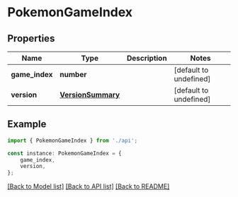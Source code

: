 # PokemonGameIndex


## Properties

Name | Type | Description | Notes
------------ | ------------- | ------------- | -------------
**game_index** | **number** |  | [default to undefined]
**version** | [**VersionSummary**](VersionSummary.md) |  | [default to undefined]

## Example

```typescript
import { PokemonGameIndex } from './api';

const instance: PokemonGameIndex = {
    game_index,
    version,
};
```

[[Back to Model list]](../README.md#documentation-for-models) [[Back to API list]](../README.md#documentation-for-api-endpoints) [[Back to README]](../README.md)
